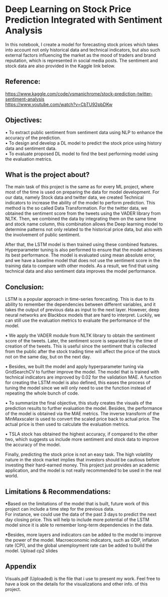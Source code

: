 # Deep Learning on Stock Price Prediction Integrated with Sentiment Analysis

In this notebook, I create a model for forecasting stock prices which takes into account not only historical data and technical indicators, but also such external factors influencing the market as the mood of traders and brand reputation, which is represented in social media posts. The sentiment and stock data are also provided in the Kaggle link below. 

## Reference: 
https://www.kaggle.com/code/vsmanichrome/stock-prediction-twitter-sentiment-analysis  \
https://www.youtube.com/watch?v=CbTU92pbDKw 

## Objectives: 
•	To extract public sentiment from sentiment data using NLP to enhance the accuracy of the prediction. \
•	To design and develop a DL model to predict the stock price using history data and sentiment data. \
•	To evaluate proposed DL model to find the best performing model using the evaluation metrics.  

## What is the project about?
The main task of this project is the same as for every ML project, where most of the time is used on preparing the data for model development. For our data, namely Stock data and twitter data, we created Technical indicators to increase the ability of the model to perform  prediction. This method is the so called Data Transformation. For the twitter data, we obtained the sentiment score from the tweets using the VADER library from NLTK. Then, we combined the data by integrating them on the same time and stock name column, this combination allows the Deep learning model to determine patterns not only related to the historical price data, but also with the involvement of public sentiment. 


After that, the LSTM model is then trained using these combined features. Hyperparameter tuning is also performed to ensure that the model achieves its best performance. The model is evaluated using mean absolute error, and we have a baseline model that does not use the sentiment score in the training data to compare with other models. As a result, we find that using technical data and also sentiment data improves the model performance. 

## Conclusion:
LSTM is a popular approach in time-series forecasting. This is due to its ability to remember the dependencies between different variables, and it takes the output of previous data as input to the next layer. However, deep neural networks are Blackbox models that are hard to interpret. Luckily, we can still use the evaluation metrics to evaluate the performance of the model.

•	We apply the VADER module from NLTK library to obtain the sentiment score of the tweets. Later, the sentiment score is separated by the time of creation of the tweets. This is useful since the sentiment that is collected from the public after the stock trading time will affect the price of the stock not on the same day, but on the next day. 

•	Besides, we built the model and apply hyperparameter tuning via GridSearchCV to further improve the model. The model that is trained with technical indicators are improved by 0.02 for the validation MAE. A function for creating the LSTM model is also defined, this eases the process of tuning the model since we will only need to use the function instead of repeating the whole bunch of code. 

•	To summarize the final objective, this study creates the visuals of the prediction results to further evaluation the model. Besides, the performance of the model is obtained via the MAE metrics. The inverse transform of the MinMaxscaler is used to convert the scaled price back to actual price. The actual price is then used to calculate the evaluation metrics. 

•	TSLA stock has obtained the highest accuracy, if compared to the other two, which suggests us include more sentiment and stock data to improve the accuracy of the model. 

Finally, predicting the stock price is not an easy task. The high volatility nature in the stock market implies that investors should be cautious before investing their hard-earned money. This project just provides an academic application, and the model is not really recommended to be used in the real world.

## Limitations & Recommendations:
•Based on the limitations of the model that is built, future work of this project can include a time step for the previous data. \
For instance, we could use the data of the past 3 days to predict the next day closing price. This will help to include more potential of the LSTM model since it is able to remember long-term dependencies in the data. 

•Besides, more layers and indicators can be added to the model to improve the power of the model. Macroeconomic indicators, such as GDP, inflation rate (CPI), and the global unemployment rate can be added to build the model.
Upload cp2 slides

## Appendix
Visuals.pdf (Uploaded) is the file that i use to present my work. Feel free to have a look on the details for the visualizations and other info. of this project.
